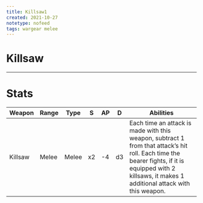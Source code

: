 ```yaml
---
title: Killsaw1
created: 2021-10-27
notetype: nofeed
tags: wargear melee
---
```


# Killsaw

---

# Stats

| Weapon  | Range | Type  | S   | AP  | D   | Abilities                                                                                                                                                                                            |
| ------- | ----- | ----- | --- | --- | --- | ---------------------------------------------------------------------------------------------------------------------------------------------------------------------------------------------------- |
| Killsaw | Melee | Melee | x2  | -4  | d3  | Each time an attack is made with this weapon, subtract 1 from that attack’s hit roll. Each time the bearer fights, if it is equipped with 2 killsaws, it makes 1 additional attack with this weapon. | 